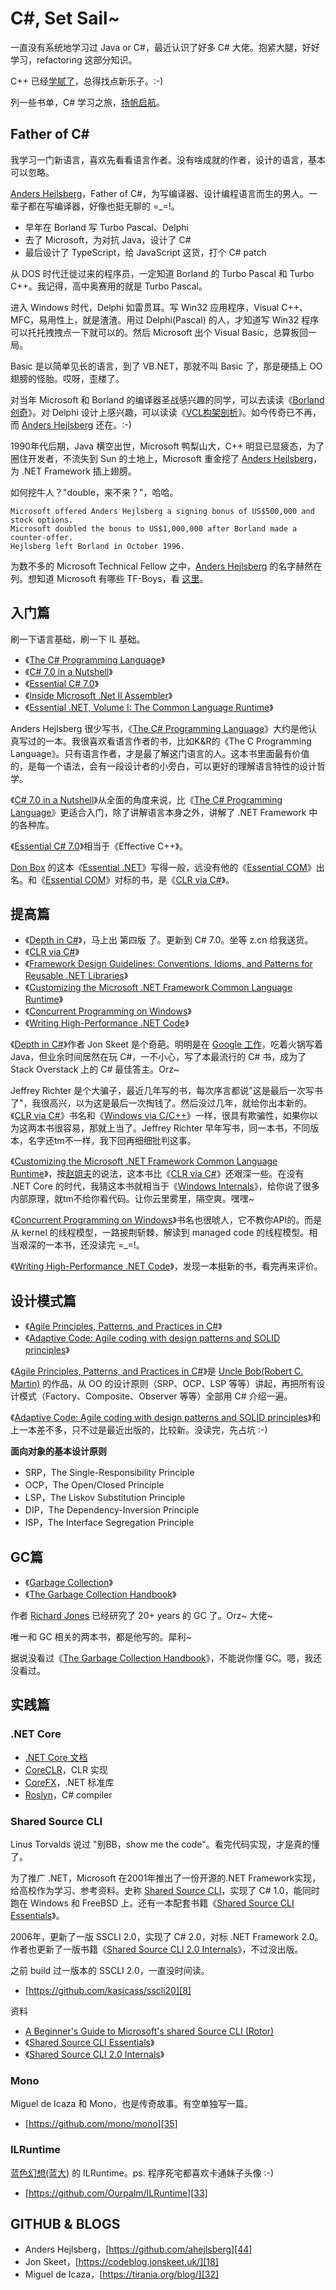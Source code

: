 # C#, Set Sail~

一直没有系统地学习过 Java or C#，最近认识了好多 C# 大佬。抱紧大腿，好好学习，refactoring 这部分知识。

C++ 已经[学腻了][4]，总得找点新乐子。:-)

列一些书单，C# 学习之旅，[扬帆启航][5]。


## Father of C#

我学习一门新语言，喜欢先看看语言作者。没有啥成就的作者，设计的语言，基本可以忽略。

[Anders Hejlsberg][28]，Father of C#，为写编译器、设计编程语言而生的男人。一辈子都在写编译器，好像也挺无聊的 =_=!。

 * 早年在 Borland 写 Turbo Pascal、Delphi
 * 去了 Microsoft，为对抗 Java，设计了 C#
 * 最后设计了 TypeScript，给 JavaScript 这货，打个 C# patch

从 DOS 时代迁徙过来的程序员，一定知道 Borland 的 Turbo Pascal 和 Turbo C++。我记得，高中奥赛用的就是 Turbo Pascal。

进入 Windows 时代，Delphi 如雷贯耳。写 Win32 应用程序，Visual C++、MFC，易用性上，就是渣渣。用过 Delphi(Pascal) 的人，才知道写 Win32 程序可以托托拽拽点一下就可以的。然后 Microsoft 出个 Visual Basic，总算扳回一局。

Basic 是以简单见长的语言，到了 VB.NET，那就不叫 Basic 了，那是硬插上 OO 翅膀的怪胎。哎呀，歪楼了。

对当年 Microsoft 和 Borland 的编译器圣战感兴趣的同学，可以去读读《[Borland创奇][30]》。对 Delphi 设计上感兴趣，可以读读《[VCL构架剖析][31]》。如今传奇已不再，而 [Anders Hejlsberg][28] 还在。:-)

1990年代后期，Java 横空出世，Microsoft 鸭梨山大，C++ 明显已显疲态，为了圈住开发者，不流失到 Sun 的土地上，Microsoft 重金挖了 [Anders Hejlsberg][28]，为 .NET Framework 插上翅膀。

如何挖牛人？"double，来不来？"，哈哈。

    Microsoft offered Anders Hejlsberg a signing bonus of US$500,000 and stock options. 
    Microsoft doubled the bonus to US$1,000,000 after Borland made a counter-offer. 
    Hejlsberg left Borland in October 1996.

为数不多的 Microsoft Technical Fellow 之中，[Anders Hejlsberg][28] 的名字赫然在列。想知道 Microsoft 有哪些 TF-Boys，看 [这里][29]。


## 入门篇

刷一下语言基础，刷一下 IL 基础。

 * 《[The C# Programming Language][27]》
 * 《[C# 7.0 in a Nutshell][1]》
 * 《[Essential C# 7.0][39]》
 * 《[Inside Microsoft .Net Il Assembler][7]》
 * 《[Essential .NET, Volume I: The Common Language Runtime][14]》

Anders Hejlsberg 很少写书，《[The C# Programming Language][27]》大约是他认真写过的一本。我很喜欢看语言作者的书，比如K&R的《The C Programming Language》。只有语言作者，才是最了解这门语言的人。这本书里面最有价值的，是每一个语法，会有一段设计者的小旁白，可以更好的理解语言特性的设计哲学。

《[C# 7.0 in a Nutshell][1]》从全面的角度来说，比《[The C# Programming Language][27]》更适合入门，除了讲解语言本身之外，讲解了 .NET Framework 中的各种库。

《[Essential C# 7.0][39]》相当于《Effective C++》。

[Don Box][40] 的这本《[Essential .NET][14]》写得一般，远没有他的《[Essential COM][17]》出名。和《[Essential COM][17]》对标的书，是《[CLR via C#][3]》。


## 提高篇

 * 《[Depth in C#][2]》，马上出 第四版 了。更新到 C# 7.0。坐等 z.cn 给我送货。
 * 《[CLR via C#][3]》
 * 《[Framework Design Guidelines: Conventions, Idioms, and Patterns for Reusable .NET Libraries][13]》
 * 《[Customizing the Microsoft .NET Framework Common Language Runtime][15]》
 * 《[Concurrent Programming on Windows][16]》
 * 《[Writing High-Performance .NET Code][36]》

《[Depth in C#][2]》作者 Jon Skeet 是个奇葩。明明是在 [Google 工作][19]，吃着火锅写着 Java，但业余时间居然在玩 C#，一不小心，写了本最流行的 C# 书，成为了 Stack Overstack 上的 C# 最佳答主。Orz~

Jeffrey Richter 是个大骗子，最近几年写的书，每次序言都说"这是最后一次写书了"，我很高兴，以为这是最后一次掏钱了。然后没过几年，就给你出本新的。《[CLR via C#][3]》书名和《[Windows via C/C++][21]》一样，很具有欺骗性，如果你以为这两本书很容易，那就上当了。Jeffrey Richter 早年写书，同一本书，不同版本，名字还tm不一样，我下回再细细批判这事。

《[Customizing the Microsoft .NET Framework Common Language Runtime][15]》，按[赵姐夫][22]的说法，这本书比《[CLR via C#][3]》还艰深一些。在没有 .NET Core 的时代，我猜这本书就相当于《[Windows Internals][20]》，给你说了很多内部原理，就tm不给你看代码。让你云里雾里，隔空爽。嘿嘿~

《[Concurrent Programming on Windows][16]》书名也很唬人，它不教你API的。而是从 kernel 的线程模型，一路披荆斩棘，解读到 managed code 的线程模型。相当艰深的一本书，还没读完 =_=!。

《[Writing High-Performance .NET Code][36]》，发现一本挺新的书，看完再来评价。


## 设计模式篇

 * 《[Agile Principles, Patterns, and Practices in C#][41]》
 * 《[Adaptive Code: Agile coding with design patterns and SOLID principles][43]》

《[Agile Principles, Patterns, and Practices in C#][41]》是 [Uncle Bob(Robert C. Martin)][42] 的作品，从 OO 的设计原则（SRP、OCP、LSP 等等）讲起，再把所有设计模式（Factory、Composite、Observer 等等）全部用 C# 介绍一遍。

《[Adaptive Code: Agile coding with design patterns and SOLID principles][43]》和上一本差不多，只不过是最近出版的，比较新。没读完，先占坑 :-)

**面向对象的基本设计原则**

 * SRP，The Single-Responsibility Principle
 * OCP，The Open/Closed Principle
 * LSP，The Liskov Substitution Principle
 * DIP，The Dependency-Inversion Principle
 * ISP，The Interface Segregation Principle



## GC篇

 * 《[Garbage Collection][38]》
 * 《[The Garbage Collection Handbook][6]》

作者 [Richard Jones][37] 已经研究了 20+ years 的 GC 了。Orz~ 大佬~

唯一和 GC 相关的两本书，都是他写的。犀利~

据说没看过《[The Garbage Collection Handbook][6]》，不能说你懂 GC。嗯，我还没看过。


## 实践篇

### .NET Core

 * [.NET Core 文档][23]
 * [CoreCLR][24]，CLR 实现
 * [CoreFX][25]，.NET 标准库
 * [Roslyn][26]，C# compiler


### Shared Source CLI

Linus Torvalds 说过 "别BB，show me the code"。看完代码实现，才是真的懂了。

为了推广 .NET，Microsoft 在2001年推出了一份开源的.NET Framework实现，给高校作为学习、参考资料。史称 [Shared Source CLI][9]，实现了 C# 1.0，能同时跑在 Windows 和 FreeBSD 上。还有一本配套书籍《[Shared Source CLI Essentials][11]》。

2006年，更新了一版 SSCLI 2.0，实现了 C# 2.0，对标 .NET Framework 2.0。作者也更新了一版书籍《[Shared Source CLI 2.0 Internals][12]》，不过没出版。

之前 build 过一版本的 SSCLI 2.0，一直没时间读。

 * [https://github.com/kasicass/sscli20][8]

资料

 * [A Beginner's Guide to Microsoft's shared Source CLI (Rotor)][10]
 * 《[Shared Source CLI Essentials][11]》
 * 《[Shared Source CLI 2.0 Internals][12]》


### Mono

Miguel de Icaza 和 Mono，也是传奇故事。有空单独写一篇。

 * [https://github.com/mono/mono][35]


### ILRuntime

[蓝色幻想(蓝大)][34] 的 ILRuntime。ps. 程序死宅都喜欢卡通妹子头像 :-)

 * [https://github.com/Ourpalm/ILRuntime][33]


## GITHUB & BLOGS

 * Anders Hejlsberg，[https://github.com/ahejlsberg][44]
 * Jon Skeet，[https://codeblog.jonskeet.uk/][18]
 * Miguel de Icaza，[https://tirania.org/blog/][32]
 

[1]:https://book.douban.com/subject/27177382/
[2]:https://www.amazon.com/CLR-via-4th-Developer-Reference/dp/0735667454
[3]:https://www.amazon.com/CLR-via-4th-Developer-Reference/dp/0735667454
[4]:https://github.com/kasicass/blog/blob/master/cpp/2018_11_23_farewell_cpp.md
[5]:https://music.163.com/#/song?id=34834414&autoplay=true
[6]:https://book.douban.com/subject/6809987/
[7]:https://www.amazon.com/Inside-Microsoft-Assembler-Serge-Lidin/dp/0735615470/
[8]:https://github.com/kasicass/sscli20
[9]:https://en.wikipedia.org/wiki/Shared_Source_Common_Language_Infrastructure
[10]:https://www.c-sharpcorner.com/article/a-beginners-guide-to-microsoft-shared-source-cli-rotor/
[11]:https://www.amazon.com/Shared-Source-Essentials-David-Stutz/dp/059600351X/
[12]:http://www.newardassociates.com/files/SSCLI2.pdf
[13]:https://www.amazon.com/Framework-Design-Guidelines-Conventions-Libraries/dp/0321545613
[14]:https://www.amazon.com/gp/product/0201734117/
[15]:https://www.amazon.com/Customizing-Microsoft®-Framework-Developer-Reference/dp/0735619883/
[16]:https://www.amazon.com/Concurrent-Programming-Windows-Joe-Duffy/dp/032143482X/
[17]:https://www.amazon.com/Essential-COM-Don-Box/dp/0201634465/
[18]:https://codeblog.jonskeet.uk/
[19]:http://askjonskeet.com/about
[20]:https://www.amazon.com/Windows-Internals-Part-architecture-management/dp/0735684189/
[21]:https://www.amazon.com/Windows-via-Jeffrey-M-Richter/dp/0735624240/
[22]:http://blog.zhaojie.me/
[23]:https://docs.microsoft.com/zh-cn/dotnet/core/
[24]:https://github.com/dotnet/coreclr
[25]:https://github.com/dotnet/corefx
[26]:https://github.com/dotnet/roslyn
[27]:https://www.amazon.com/Programming-Language-Covering-Microsoft-Development/dp/0321741765/
[28]:https://en.wikipedia.org/wiki/Anders_Hejlsberg
[29]:https://en.wikipedia.org/wiki/Category:Microsoft_technical_fellows
[30]:https://book.douban.com/subject/1106304/
[31]:https://book.douban.com/subject/1146437/
[32]:https://tirania.org/blog/
[33]:https://github.com/Ourpalm/ILRuntime
[34]:https://github.com/liiir1985
[35]:https://github.com/mono/mono
[36]:https://www.amazon.com/Writing-High-Performance-NET-Code-Watson/dp/0990583457/
[37]:https://www.cs.kent.ac.uk/people/staff/rej/gc.html
[38]:https://www.amazon.com/Garbage-Collection-Algorithms-Management-1996-08-16/dp/B01JXRNMDW/
[39]:https://www.amazon.com/Essential-7-0-Addison-Wesley-Microsoft-Technology/dp/1509303588/
[40]:https://en.wikipedia.org/wiki/Don_Box
[41]:https://www.amazon.com/Agile-Principles-Patterns-Practices-C/dp/0131857258/
[42]:https://en.wikipedia.org/wiki/Robert_C._Martin
[43]:https://www.amazon.com/Adaptive-Code-principles-Developer-Practices/dp/1509302581/
[44]:https://github.com/ahejlsberg
